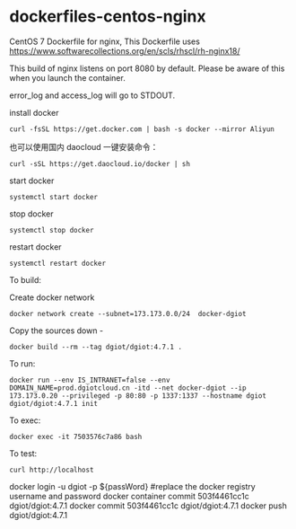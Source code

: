 dockerfiles-centos-nginx
========================

CentOS 7 Dockerfile for nginx, This Dockerfile uses https://www.softwarecollections.org/en/scls/rhscl/rh-nginx18/

This build of nginx listens on port 8080 by default. Please be aware of this
when you launch the container.

error_log and access_log will go to STDOUT.

install docker

    curl -fsSL https://get.docker.com | bash -s docker --mirror Aliyun

也可以使用国内 daocloud 一键安装命令：

    curl -sSL https://get.daocloud.io/docker | sh

start docker

    systemctl start docker

stop docker

    systemctl stop docker

restart  docker

    systemctl restart docker

To build:

Create docker network

    docker network create --subnet=173.173.0.0/24  docker-dgiot

Copy the sources down -

    docker build --rm --tag dgiot/dgiot:4.7.1 .

To run:

    docker run --env IS_INTRANET=false --env DOMAIN_NAME=prod.dgiotcloud.cn -itd --net docker-dgiot --ip 173.173.0.20 --privileged -p 80:80 -p 1337:1337 --hostname dgiot dgiot/dgiot:4.7.1 init

To exec:

    docker exec -it 7503576c7a86 bash

To test:

    curl http://localhost

docker login -u dgiot -p ${passWord}  #replace the docker registry username and password
docker container commit 503f4461cc1c dgiot/dgiot:4.7.1
docker commit 503f4461cc1c dgiot/dgiot:4.7.1
docker push dgiot/dgiot:4.7.1














